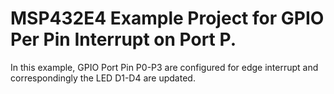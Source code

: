 # MSP432E4 Example Project for GPIO Per Pin Interrupt on Port P.

In this example, GPIO Port Pin P0-P3 are configured for edge interrupt and 
 correspondingly the LED D1-D4 are updated.
